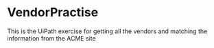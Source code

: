 # VendorPractise

This is the UiPath exercise for getting all the vendors and matching the information from the ACME site
